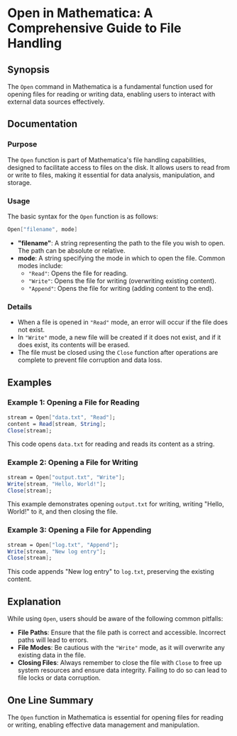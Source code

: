 <!--
Meta Description: # Open in Mathematica: A Comprehensive Guide to File Handling ## Synopsis The `Open` command in Mathematica is a fundamental function used for opening...
Meta Keywords: file, open, data, stream, mathematica
-->

# Open in Mathematica: A Comprehensive Guide to File Handling

## Synopsis
The `Open` command in Mathematica is a fundamental function used for opening files for reading or writing data, enabling users to interact with external data sources effectively.

## Documentation

### Purpose
The `Open` function is part of Mathematica's file handling capabilities, designed to facilitate access to files on the disk. It allows users to read from or write to files, making it essential for data analysis, manipulation, and storage.

### Usage
The basic syntax for the `Open` function is as follows:

```mathematica
Open["filename", mode]
```

- **"filename"**: A string representing the path to the file you wish to open. The path can be absolute or relative.
- **mode**: A string specifying the mode in which to open the file. Common modes include:
  - `"Read"`: Opens the file for reading.
  - `"Write"`: Opens the file for writing (overwriting existing content).
  - `"Append"`: Opens the file for writing (adding content to the end).

### Details
- When a file is opened in `"Read"` mode, an error will occur if the file does not exist.
- In `"Write"` mode, a new file will be created if it does not exist, and if it does exist, its contents will be erased.
- The file must be closed using the `Close` function after operations are complete to prevent file corruption and data loss.

## Examples

### Example 1: Opening a File for Reading
```mathematica
stream = Open["data.txt", "Read"];
content = Read[stream, String];
Close[stream];
```
This code opens `data.txt` for reading and reads its content as a string.

### Example 2: Opening a File for Writing
```mathematica
stream = Open["output.txt", "Write"];
Write[stream, "Hello, World!"];
Close[stream];
```
This example demonstrates opening `output.txt` for writing, writing "Hello, World!" to it, and then closing the file.

### Example 3: Opening a File for Appending
```mathematica
stream = Open["log.txt", "Append"];
Write[stream, "New log entry"];
Close[stream];
```
This code appends "New log entry" to `log.txt`, preserving the existing content.

## Explanation
While using `Open`, users should be aware of the following common pitfalls:

- **File Paths**: Ensure that the file path is correct and accessible. Incorrect paths will lead to errors.
- **File Modes**: Be cautious with the `"Write"` mode, as it will overwrite any existing data in the file.
- **Closing Files**: Always remember to close the file with `Close` to free up system resources and ensure data integrity. Failing to do so can lead to file locks or data corruption.

## One Line Summary
The `Open` function in Mathematica is essential for opening files for reading or writing, enabling effective data management and manipulation.